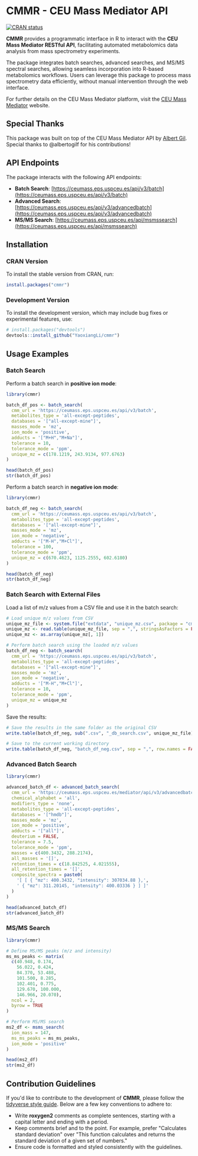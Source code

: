 
# CMMR - CEU Mass Mediator API

<!-- badges: start -->
[![CRAN status](https://www.r-pkg.org/badges/version/cmmr)](https://cran.r-project.org/package=cmmr)
<!-- badges: end -->

**CMMR** provides a programmatic interface in R to interact with the **CEU Mass Mediator RESTful API**, facilitating automated metabolomics data analysis from mass spectrometry experiments. 

The package integrates batch searches, advanced searches, and MS/MS spectral searches, allowing seamless incorporation into R-based metabolomics workflows. Users can leverage this package to process mass spectrometry data efficiently, without manual intervention through the web interface.

For further details on the CEU Mass Mediator platform, visit the [CEU Mass Mediator](https://ceumass.eps.uspceu.es/) website.

## Special Thanks

This package was built on top of the CEU Mass Mediator API by [Albert Gil](https://github.com/albertogilf/ceuMassMediator). Special thanks to @albertogilf for his contributions!

## API Endpoints

The package interacts with the following API endpoints:

- **Batch Search**: [https://ceumass.eps.uspceu.es/api/v3/batch](https://ceumass.eps.uspceu.es/api/v3/batch)
- **Advanced Search**: [https://ceumass.eps.uspceu.es/api/v3/advancedbatch](https://ceumass.eps.uspceu.es/api/v3/advancedbatch)
- **MS/MS Search**: [https://ceumass.eps.uspceu.es/api/msmssearch](https://ceumass.eps.uspceu.es/api/msmssearch)

## Installation

### CRAN Version

To install the stable version from CRAN, run:

```r
install.packages("cmmr")
```

### Development Version

To install the development version, which may include bug fixes or experimental features, use:

```r
# install.packages("devtools")
devtools::install_github("YaoxiangLi/cmmr")
```

## Usage Examples

### Batch Search

Perform a batch search in **positive ion mode**:

```r
library(cmmr)

batch_df_pos <- batch_search(
  cmm_url = 'https://ceumass.eps.uspceu.es/api/v3/batch',
  metabolites_type = 'all-except-peptides',
  databases = '["all-except-mine"]',
  masses_mode = 'mz',
  ion_mode = 'positive',
  adducts = '["M+H","M+Na"]',
  tolerance = 10,
  tolerance_mode = 'ppm',
  unique_mz = c(178.1219, 243.9134, 977.6763)
)

head(batch_df_pos)
str(batch_df_pos)
```

Perform a batch search in **negative ion mode**:

```r
library(cmmr)

batch_df_neg <- batch_search(
  cmm_url = 'https://ceumass.eps.uspceu.es/api/v3/batch',
  metabolites_type = 'all-except-peptides',
  databases = '["all-except-mine"]',
  masses_mode = 'mz',
  ion_mode = 'negative',
  adducts = '["M-H","M+Cl"]',
  tolerance = 100,
  tolerance_mode = 'ppm',
  unique_mz = c(670.4623, 1125.2555, 602.6180)
)

head(batch_df_neg)
str(batch_df_neg)
```

### Batch Search with External Files

Load a list of m/z values from a CSV file and use it in the batch search:

```r
# Load unique m/z values from CSV
unique_mz_file <- system.file("extdata", "unique_mz.csv", package = "cmmr")
unique_mz <- read.table(unique_mz_file, sep = ",", stringsAsFactors = FALSE, header = FALSE)
unique_mz <- as.array(unique_mz[, 1])

# Perform batch search using the loaded m/z values
batch_df_neg <- batch_search(
  cmm_url = 'https://ceumass.eps.uspceu.es/api/v3/batch',
  metabolites_type = 'all-except-peptides',
  databases = '["all-except-mine"]',
  masses_mode = 'mz',
  ion_mode = 'negative',
  adducts = '["M-H","M+Cl"]',
  tolerance = 10,
  tolerance_mode = 'ppm',
  unique_mz = unique_mz
)
```

Save the results:

```r
# Save the results in the same folder as the original CSV
write.table(batch_df_neg, sub(".csv", "_db_search.csv", unique_mz_file), sep = ",", row.names = FALSE)

# Save to the current working directory
write.table(batch_df_neg, "batch_df_neg.csv", sep = ",", row.names = FALSE)
```

### Advanced Batch Search

```r
library(cmmr)

advanced_batch_df <- advanced_batch_search(
  cmm_url = 'https://ceumass.eps.uspceu.es/mediator/api/v3/advancedbatch',
  chemical_alphabet = 'all',
  modifiers_type = 'none',
  metabolites_type = 'all-except-peptides',
  databases = '["hmdb"]',
  masses_mode = 'mz',
  ion_mode = 'positive',
  adducts = '["all"]',
  deuterium = FALSE,
  tolerance = 7.5,
  tolerance_mode = 'ppm',
  masses = c(400.3432, 288.2174),
  all_masses = '[]',
  retention_times = c(18.842525, 4.021555),
  all_retention_times = '[]',
  composite_spectra = paste0(
    '[ [ { "mz": 400.3432, "intensity": 307034.88 },',
    ' { "mz": 311.20145, "intensity": 400.03336 } ] ]'
  )
)

head(advanced_batch_df)
str(advanced_batch_df)
```

### MS/MS Search

```r
library(cmmr)

# Define MS/MS peaks (m/z and intensity)
ms_ms_peaks <- matrix(
  c(40.948, 0.174,
    56.022, 0.424,
    84.370, 53.488,
    101.500, 8.285,
    102.401, 0.775,
    129.670, 100.000,
    146.966, 20.070),
  ncol = 2,
  byrow = TRUE
)

# Perform MS/MS search
ms2_df <- msms_search(
  ion_mass = 147, 
  ms_ms_peaks = ms_ms_peaks, 
  ion_mode = 'positive'
)

head(ms2_df)
str(ms2_df)
```

## Contribution Guidelines

If you'd like to contribute to the development of **CMMR**, please follow the [tidyverse style guide](https://style.tidyverse.org/). Below are a few key conventions to adhere to:

- Write **roxygen2** comments as complete sentences, starting with a capital letter and ending with a period.
- Keep comments brief and to the point. For example, prefer "Calculates standard deviation" over "This function calculates and returns the standard deviation of a given set of numbers."
- Ensure code is formatted and styled consistently with the guidelines.
